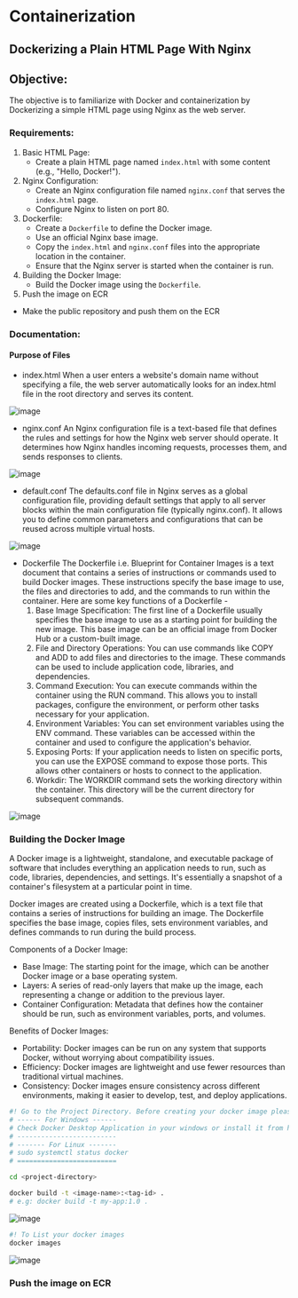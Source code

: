 # Containerization

## Dockerizing a Plain HTML Page With Nginx

## Objective: 
The objective is to familiarize with Docker and containerization by Dockerizing a simple HTML page using Nginx as the web server.

### Requirements:
1. Basic HTML Page:
   - Create a plain HTML page named `index.html` with some content (e.g., "Hello, Docker!").
2. Nginx Configuration:
   - Create an Nginx configuration file named `nginx.conf` that serves the `index.html` page.
   - Configure Nginx to listen on port 80.
3. Dockerfile:
   - Create a `Dockerfile` to define the Docker image.
   - Use an official Nginx base image.
   - Copy the `index.html` and `nginx.conf` files into the appropriate location in the container.
   - Ensure that the Nginx server is started when the container is run.
4. Building the Docker Image:
   - Build the Docker image using the `Dockerfile`.
5. Push the image on ECR
  - Make the public repository and push them on the ECR

### Documentation:

#### Purpose of Files
<!-- Provide a brief documentation (in a README.md file) explaining the purpose of each file (index.html, nginx.conf, Dockerfile) and the steps to build and run the Docker container. -->
 - index.html
    When a user enters a website's domain name without specifying a file, the web server automatically looks for an index.html file in the root directory and serves its content.

![image](https://github.com/user-attachments/assets/832b3ec8-5f72-4031-9648-c4e13be01990)
 
 - nginx.conf
   An Nginx configuration file is a text-based file that defines the rules and settings for how the Nginx web server should operate. It determines how Nginx handles incoming requests, processes them, and sends responses to clients.

![image](https://github.com/user-attachments/assets/e77e09b1-4ddb-4f2a-9faa-5cfd9336785d)

 - default.conf
   The defaults.conf file in Nginx serves as a global configuration file, providing default settings that apply to all server blocks within the main configuration file (typically nginx.conf). It allows you to define common parameters and configurations that can be reused across multiple virtual hosts.

![image](https://github.com/user-attachments/assets/ed42b72f-3b19-43b8-a8ca-c9ab90f2e884)

 - Dockerfile
   The Dockerfile i.e. Blueprint for Container Images is a text document that contains a series of instructions or commands used to build Docker images. These instructions specify the base image to use, the files and directories to add, and the commands to run within the container. Here are some key functions of a Dockerfile -
   1. Base Image Specification: The first line of a Dockerfile usually specifies the base image to use as a starting point for building the new image. This base image can be an official image from Docker Hub or a custom-built image.
   2. File and Directory Operations: You can use commands like COPY and ADD to add files and directories to the image. These commands can be used to include application code, libraries, and dependencies.
   3. Command Execution: You can execute commands within the container using the RUN command. This allows you to install packages, configure the environment, or perform other tasks necessary for your application.
   4. Environment Variables: You can set environment variables using the ENV command. These variables can be accessed within the container and used to configure the application's behavior.
   5. Exposing Ports: If your application needs to listen on specific ports, you can use the EXPOSE command to expose those ports. This allows other containers or hosts to connect to the application.
   6. Workdir: The WORKDIR command sets the working directory within the container. This directory will be the current directory for subsequent commands.

![image](https://github.com/user-attachments/assets/a74698c1-ea9e-4a74-910c-5b641f8752f4)


### Building the Docker Image

A Docker image is a lightweight, standalone, and executable package of software that includes everything an application needs to run, such as code, libraries, dependencies, and settings. It's essentially a snapshot of a container's filesystem at a particular point in time.

Docker images are created using a Dockerfile, which is a text file that contains a series of instructions for building an image. The Dockerfile specifies the base image, copies files, sets environment variables, and defines commands to run during the build process.

Components of a Docker Image:
 - Base Image: The starting point for the image, which can be another Docker image or a base operating system.
 - Layers: A series of read-only layers that make up the image, each representing a change or addition to the previous layer.
 - Container Configuration: Metadata that defines how the container should be run, such as environment variables, ports, and volumes.

Benefits of Docker Images:
 - Portability: Docker images can be run on any system that supports Docker, without worrying about compatibility issues.
 - Efficiency: Docker images are lightweight and use fewer resources than traditional virtual machines.
 - Consistency: Docker images ensure consistency across different environments, making it easier to develop, test, and deploy applications.

```bash
#! Go to the Project Directory. Before creating your docker image please ensure the docker engine is running
# ------ For Windows ------
# Check Docker Desktop Application in your windows or install it from https://docs.docker.com/desktop/install/windows-install/
# -------------------------
# ------- For Linux -------
# sudo systemctl status docker
# =========================

cd <project-directory>

docker build -t <image-name>:<tag-id> .
# e.g: docker build -t my-app:1.0 .
```
![image](https://github.com/user-attachments/assets/47df7f59-3f2c-45b7-b6c0-485aead2d356)

```bash
#! To List your docker images
docker images
```
![image](https://github.com/user-attachments/assets/bba60835-eade-41c5-9554-11704fb95bac)

### Push the image on ECR



